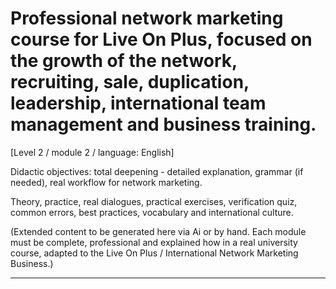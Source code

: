 # Professional network marketing course for Live On Plus, focused on the growth of the network, recruiting, sale, duplication, leadership, international team management and business training.


[Level 2 / module 2 / language: English]

Didactic objectives: total deepening - detailed explanation, grammar (if needed), real workflow for network marketing.

Theory, practice, real dialogues, practical exercises, verification quiz, common errors, best practices, vocabulary and international culture.


(Extended content to be generated here via Ai or by hand. Each module must be complete, professional and explained how in a real university course, adapted to the Live On Plus / International Network Marketing Business.)

---